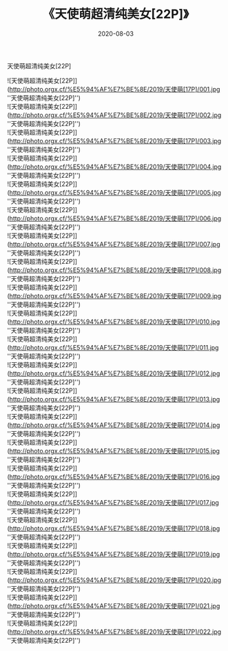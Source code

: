 ﻿---
layout: post
title:  《天使萌超清纯美女[22P]》
date:   2020-08-03
image: http://photo.orgx.cf/%E5%94%AF%E7%BE%8E/2019/天使萌[17P]/000.jpg
categories: [美女, 清纯, 唯美]
---

天使萌超清纯美女[22P]

![天使萌超清纯美女[22P]](http://photo.orgx.cf/%E5%94%AF%E7%BE%8E/2019/天使萌[17P]/001.jpg ''天使萌超清纯美女[22P]'') <br>
![天使萌超清纯美女[22P]](http://photo.orgx.cf/%E5%94%AF%E7%BE%8E/2019/天使萌[17P]/002.jpg ''天使萌超清纯美女[22P]'') <br>
![天使萌超清纯美女[22P]](http://photo.orgx.cf/%E5%94%AF%E7%BE%8E/2019/天使萌[17P]/003.jpg ''天使萌超清纯美女[22P]'') <br>
![天使萌超清纯美女[22P]](http://photo.orgx.cf/%E5%94%AF%E7%BE%8E/2019/天使萌[17P]/004.jpg ''天使萌超清纯美女[22P]'') <br>
![天使萌超清纯美女[22P]](http://photo.orgx.cf/%E5%94%AF%E7%BE%8E/2019/天使萌[17P]/005.jpg ''天使萌超清纯美女[22P]'') <br>
![天使萌超清纯美女[22P]](http://photo.orgx.cf/%E5%94%AF%E7%BE%8E/2019/天使萌[17P]/006.jpg ''天使萌超清纯美女[22P]'') <br>
![天使萌超清纯美女[22P]](http://photo.orgx.cf/%E5%94%AF%E7%BE%8E/2019/天使萌[17P]/007.jpg ''天使萌超清纯美女[22P]'') <br>
![天使萌超清纯美女[22P]](http://photo.orgx.cf/%E5%94%AF%E7%BE%8E/2019/天使萌[17P]/008.jpg ''天使萌超清纯美女[22P]'') <br>
![天使萌超清纯美女[22P]](http://photo.orgx.cf/%E5%94%AF%E7%BE%8E/2019/天使萌[17P]/009.jpg ''天使萌超清纯美女[22P]'') <br>
![天使萌超清纯美女[22P]](http://photo.orgx.cf/%E5%94%AF%E7%BE%8E/2019/天使萌[17P]/010.jpg ''天使萌超清纯美女[22P]'') <br>
![天使萌超清纯美女[22P]](http://photo.orgx.cf/%E5%94%AF%E7%BE%8E/2019/天使萌[17P]/011.jpg ''天使萌超清纯美女[22P]'') <br>
![天使萌超清纯美女[22P]](http://photo.orgx.cf/%E5%94%AF%E7%BE%8E/2019/天使萌[17P]/012.jpg ''天使萌超清纯美女[22P]'') <br>
![天使萌超清纯美女[22P]](http://photo.orgx.cf/%E5%94%AF%E7%BE%8E/2019/天使萌[17P]/013.jpg ''天使萌超清纯美女[22P]'') <br>
![天使萌超清纯美女[22P]](http://photo.orgx.cf/%E5%94%AF%E7%BE%8E/2019/天使萌[17P]/014.jpg ''天使萌超清纯美女[22P]'') <br>
![天使萌超清纯美女[22P]](http://photo.orgx.cf/%E5%94%AF%E7%BE%8E/2019/天使萌[17P]/015.jpg ''天使萌超清纯美女[22P]'') <br>
![天使萌超清纯美女[22P]](http://photo.orgx.cf/%E5%94%AF%E7%BE%8E/2019/天使萌[17P]/016.jpg ''天使萌超清纯美女[22P]'') <br>
![天使萌超清纯美女[22P]](http://photo.orgx.cf/%E5%94%AF%E7%BE%8E/2019/天使萌[17P]/017.jpg ''天使萌超清纯美女[22P]'') <br>
![天使萌超清纯美女[22P]](http://photo.orgx.cf/%E5%94%AF%E7%BE%8E/2019/天使萌[17P]/018.jpg ''天使萌超清纯美女[22P]'') <br>
![天使萌超清纯美女[22P]](http://photo.orgx.cf/%E5%94%AF%E7%BE%8E/2019/天使萌[17P]/019.jpg ''天使萌超清纯美女[22P]'') <br>
![天使萌超清纯美女[22P]](http://photo.orgx.cf/%E5%94%AF%E7%BE%8E/2019/天使萌[17P]/020.jpg ''天使萌超清纯美女[22P]'') <br>
![天使萌超清纯美女[22P]](http://photo.orgx.cf/%E5%94%AF%E7%BE%8E/2019/天使萌[17P]/021.jpg ''天使萌超清纯美女[22P]'') <br>
![天使萌超清纯美女[22P]](http://photo.orgx.cf/%E5%94%AF%E7%BE%8E/2019/天使萌[17P]/022.jpg ''天使萌超清纯美女[22P]'') <br>
